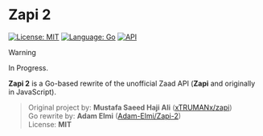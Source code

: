 # Zapi 2

[![License: MIT](https://img.shields.io/badge/License-MIT-green.svg)](https://opensource.org/licenses/MIT)
[![Language: Go](https://img.shields.io/badge/Language-Go-blue.svg)](https://golang.org)
[![API](https://img.shields.io/badge/Type-API-lightgrey.svg)](#)

> [!WARNING]
> In Progress.

**Zapi 2** is a Go-based rewrite of the unofficial Zaad API (**Zapi** and originally in JavaScript).  

> Original project by: **Mustafa Saeed Haji Ali** ([xTRUMANx/zapi](https://github.com/xTRUMANx/zapi))  
> Go rewrite by: **Adam Elmi** ([Adam-Elmi/Zapi-2](https://github.com/Adam-Elmi/Zapi-2))  
License: **MIT**
